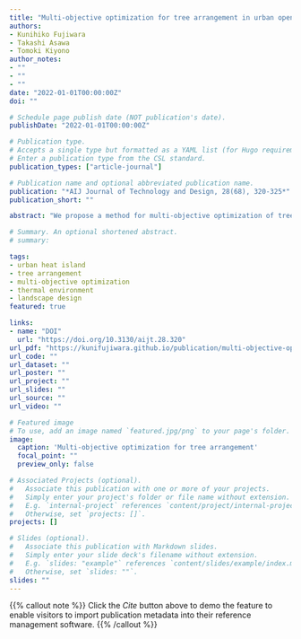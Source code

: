 ```yaml
---
title: "Multi-objective optimization for tree arrangement in urban open space considering thermal radiant environment and scenery"
authors:
- Kunihiko Fujiwara
- Takashi Asawa
- Tomoki Kiyono
author_notes:
- ""
- ""
- ""
date: "2022-01-01T00:00:00Z"
doi: ""

# Schedule page publish date (NOT publication's date).
publishDate: "2022-01-01T00:00:00Z"

# Publication type.
# Accepts a single type but formatted as a YAML list (for Hugo requirements).
# Enter a publication type from the CSL standard.
publication_types: ["article-journal"]

# Publication name and optional abbreviated publication name.
publication: "*AIJ Journal of Technology and Design, 28(68), 320-325*"
publication_short: ""

abstract: "We propose a method for multi-objective optimization of tree arrangement in urban open space. The Pareto solutions of the optimization consider trade-offs between thermal radiant environment, green visibility, and sky visibility. The result captures the trade-offs reasonably and shows that even when the amount of trees is the same, tree arrangement can have nonnegligible impacts on mean radiant temperature, green visibility, and sky visibility. Furthermore, we show procedures for utilizing the Pareto solutions, which summarize the characteristics of the optimum tree arrangement or extract a reference solution for green space planning based on requirements from a planning scenario."

# Summary. An optional shortened abstract.
# summary: 

tags:
- urban heat island
- tree arrangement
- multi-objective optimization
- thermal environment
- landscape design
featured: true

links:
- name: "DOI"
  url: "https://doi.org/10.3130/aijt.28.320"
url_pdf: "https://kunifujiwara.github.io/publication/multi-objective-optimization/2021_tree_multi_objective.pdf"
url_code: ""
url_dataset: ""
url_poster: ""
url_project: ""
url_slides: ""
url_source: ""
url_video: ""

# Featured image
# To use, add an image named `featured.jpg/png` to your page's folder. 
image:
  caption: 'Multi-objective optimization for tree arrangement'
  focal_point: ""
  preview_only: false

# Associated Projects (optional).
#   Associate this publication with one or more of your projects.
#   Simply enter your project's folder or file name without extension.
#   E.g. `internal-project` references `content/project/internal-project/index.md`.
#   Otherwise, set `projects: []`.
projects: []

# Slides (optional).
#   Associate this publication with Markdown slides.
#   Simply enter your slide deck's filename without extension.
#   E.g. `slides: "example"` references `content/slides/example/index.md`.
#   Otherwise, set `slides: ""`.
slides: ""
---
```


{{% callout note %}}
Click the *Cite* button above to demo the feature to enable visitors to import publication metadata into their reference management software.
{{% /callout %}} 